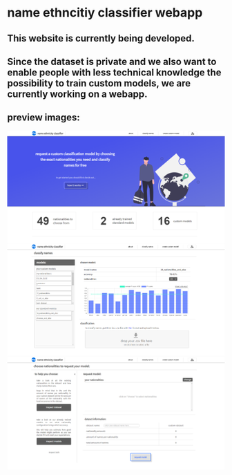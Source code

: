 # name ethncitiy classifier webapp

## This website is currently being developed.
## Since the dataset is private and we also want to enable people with less technical knowledge the possibility to train custom models, we are currently working on a webapp.

## preview images:
![img1](public/images/website-screenshot.PNG)
![img2](public/images/website-screenshot2.PNG)
![img3](public/images/website-screenshot3.PNG)